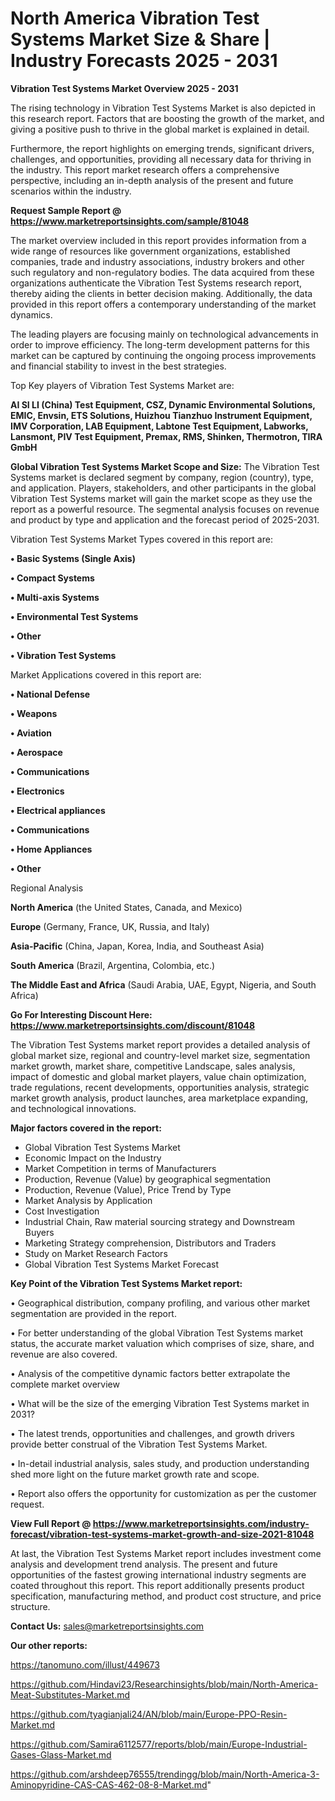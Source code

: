 # North America Vibration Test Systems Market Size & Share | Industry Forecasts 2025 - 2031

<Strong> Vibration Test Systems Market Overview 2025 - 2031</strong>

The rising technology in Vibration Test Systems Market is also depicted in this research report. Factors that are boosting the growth of the market, and giving a positive push to thrive in the global market is explained in detail.

Furthermore, the report highlights on emerging trends, significant drivers, challenges, and opportunities, providing all necessary data for thriving in the industry. This report market research offers a comprehensive perspective, including an in-depth analysis of the present and future scenarios within the industry.

<strong>Request Sample Report @ <a href=https://www.marketreportsinsights.com/sample/81048>https://www.marketreportsinsights.com/sample/81048</a></strong>

The market overview included in this report provides information from a wide range of resources like government organizations, established companies, trade and industry associations, industry brokers and other such regulatory and non-regulatory bodies. The data acquired from these organizations authenticate the Vibration Test Systems research report, thereby aiding the clients in better decision making. Additionally, the data provided in this report offers a contemporary understanding of the market dynamics.

The leading players are focusing mainly on technological advancements in order to improve efficiency. The long-term development patterns for this market can be captured by continuing the ongoing process improvements and financial stability to invest in the best strategies.

Top Key players of Vibration Test Systems Market are:

<strong>AI SI LI (China) Test Equipment, CSZ, Dynamic Environmental Solutions, EMIC, Envsin, ETS Solutions, Huizhou Tianzhuo Instrument Equipment, IMV Corporation, LAB Equipment, Labtone Test Equipment, Labworks, Lansmont, PIV Test Equipment, Premax, RMS, Shinken, Thermotron, TIRA GmbH</strong>

<strong><b>Global Vibration Test Systems Market Scope and Size:</b></strong>
The Vibration Test Systems market is declared segment by company, region (country), type, and application. Players, stakeholders, and other participants in the global Vibration Test Systems market will gain the market scope as they use the report as a powerful resource. The segmental analysis focuses on revenue and product by type and application and the forecast period of 2025-2031.

Vibration Test Systems Market Types covered in this report are:

<strong>• Basic Systems (Single Axis)

• Compact Systems

• Multi-axis Systems

• Environmental Test Systems

• Other

• Vibration Test Systems</strong>

Market Applications covered in this report are:

<strong>• National Defense

• Weapons

• Aviation

• Aerospace

• Communications

• Electronics

• Electrical appliances

• Communications

• Home Appliances

• Other</strong> 

Regional Analysis

<strong>North America</strong> (the United States, Canada, and Mexico)

<strong>Europe</strong> (Germany, France, UK, Russia, and Italy)

<strong>Asia-Pacific</strong> (China, Japan, Korea, India, and Southeast Asia)

<strong>South America</strong> (Brazil, Argentina, Colombia, etc.)

<strong>The Middle East and Africa</strong> (Saudi Arabia, UAE, Egypt, Nigeria, and South Africa)

<strong>Go For Interesting Discount Here: <a href=https://www.marketreportsinsights.com/discount/81048>https://www.marketreportsinsights.com/discount/81048</a></strong>

The Vibration Test Systems market report provides a detailed analysis of global market size, regional and country-level market size, segmentation market growth, market share, competitive Landscape, sales analysis, impact of domestic and global market players, value chain optimization, trade regulations, recent developments, opportunities analysis, strategic market growth analysis, product launches, area marketplace expanding, and technological innovations.

<strong><b>Major factors covered in the report:</b></strong>
<ul>
  <li>Global Vibration Test Systems Market </li>
  <li>Economic Impact on the Industry</li>
  <li>Market Competition in terms of Manufacturers</li>
  <li>Production, Revenue (Value) by geographical segmentation</li>
  <li>Production, Revenue (Value), Price Trend by Type</li>
  <li>Market Analysis by Application</li>
  <li>Cost Investigation</li>
  <li>Industrial Chain, Raw material sourcing strategy and Downstream Buyers</li>
  <li>Marketing Strategy comprehension, Distributors and Traders</li>
  <li>Study on Market Research Factors</li>
  <li>Global Vibration Test Systems Market Forecast</li>
</ul>

<strong><b>Key Point of the Vibration Test Systems Market report:</b></strong>

• Geographical distribution, company profiling, and various other market segmentation are provided in the report.

• For better understanding of the global Vibration Test Systems market status, the accurate market valuation which comprises of size, share, and revenue are also covered.

• Analysis of the competitive dynamic factors better extrapolate the complete market overview

• What will be the size of the emerging Vibration Test Systems market in 2031?

• The latest trends, opportunities and challenges, and growth drivers provide better construal of the Vibration Test Systems Market.

• In-detail industrial analysis, sales study, and production understanding shed more light on the future market growth rate and scope.

• Report also offers the opportunity for customization as per the customer request.

<strong><b>View Full Report @ <a href=https://www.marketreportsinsights.com/industry-forecast/vibration-test-systems-market-growth-and-size-2021-81048>https://www.marketreportsinsights.com/industry-forecast/vibration-test-systems-market-growth-and-size-2021-81048</a></b></strong>


At last, the Vibration Test Systems Market report includes investment come analysis and development trend analysis. The present and future opportunities of the fastest growing international industry segments are coated throughout this report. This report additionally presents product specification, manufacturing method, and product cost structure, and price structure.

<strong>Contact Us:</strong>
sales@marketreportsinsights.com

<strong>Our other reports:</strong>

<a href=https://tanomuno.com/illust/449673>https://tanomuno.com/illust/449673</a>

<a href=https://github.com/Hindavi23/Researchinsights/blob/main/North-America-Meat-Substitutes-Market.md>https://github.com/Hindavi23/Researchinsights/blob/main/North-America-Meat-Substitutes-Market.md</a>

<a href=https://github.com/tyagianjali24/AN/blob/main/Europe-PPO-Resin-Market.md>https://github.com/tyagianjali24/AN/blob/main/Europe-PPO-Resin-Market.md</a>

<a href=https://github.com/Samira6112577/reports/blob/main/Europe-Industrial-Gases-Glass-Market.md>https://github.com/Samira6112577/reports/blob/main/Europe-Industrial-Gases-Glass-Market.md</a>

<a href=https://github.com/arshdeep76555/trendingg/blob/main/North-America-3-Aminopyridine-CAS-CAS-462-08-8-Market.md>https://github.com/arshdeep76555/trendingg/blob/main/North-America-3-Aminopyridine-CAS-CAS-462-08-8-Market.md</a>"
